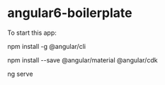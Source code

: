 # angular6-boilerplate

To start this app:

npm install -g @angular/cli

npm install --save @angular/material @angular/cdk

ng serve
